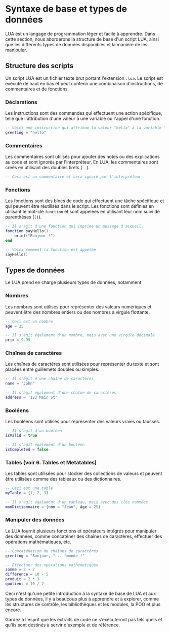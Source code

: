 # Syntaxe de base et types de données

LUA est un langage de programmation léger et facile à apprendre. Dans cette section, nous aborderons la structure de base d'un script LUA, ainsi que les différents types de données disponibles et la manière de les manipuler.

## Structure des scripts
Un script LUA est un fichier texte brut portant l'extension `.lua`. Le script est exécuté de haut en bas et peut contenir une combinaison d'instructions, de commentaires et de fonctions.

### Déclarations
Les instructions sont des commandes qui effectuent une action spécifique, telle que l'attribution d'une valeur à une variable ou l'appel d'une fonction. 

```lua
-- Voici une instruction qui attribue la valeur "hello" à la variable "greeting"
greeting = "hello"
```

### Commentaires
Les commentaires sont utilisés pour ajouter des notes ou des explications au code et sont ignorés par l'interpréteur. En LUA, les commentaires sont créés en utilisant des doubles tirets (`--`).
```lua
-- Ceci est un commentaire et sera ignoré par l'interpréteur
```
### Fonctions
Les fonctions sont des blocs de code qui effectuent une tâche spécifique et qui peuvent être réutilisés dans le script. Les fonctions sont définies en utilisant le mot-clé `function` et sont appelées en utilisant leur nom suivi de parenthèses (`()`).
```lua
-- Il s'agit d'une fonction qui imprime un message d'accueil.
fonction sayHello()
    print("Bonjour !")
end

-- Voici comment la fonction est appelée
sayHello()
```

## Types de données
Le LUA prend en charge plusieurs types de données, notamment

### Nombres
Les nombres sont utilisés pour représenter des valeurs numériques et peuvent être des nombres entiers ou des nombres à virgule flottante.
```lua
-- Ceci est un nombre
age = 25

-- Il s'agit également d'un nombre, mais avec une virgule décimale
prix = 9.99
```
### Chaînes de caractères
Les chaînes de caractères sont utilisées pour représenter du texte et sont placées entre guillemets doubles ou simples.
```lua
-- Il s'agit d'une chaîne de caractères
name = "John"

-- Il s'agit également d'une chaîne de caractères
address = '123 Main St'
```
### Booléens
Les booléens sont utilisés pour représenter des valeurs vraies ou fausses.
```lua
-- Il s'agit d'un booléen
isValid = true

-- Il s'agit également d'un booléen
isCompleted = false
```
### Tables (voir 6. Tables et Metatables)
Les tables sont utilisées pour stocker des collections de valeurs et peuvent être utilisées comme des tableaux ou des dictionnaires.
```lua
-- Ceci est une table
myTable = {1, 2, 3}

-- Il s'agit également d'un tableau, mais avec des clés nommées
monDictionnaire = {nom = "Jean", âge = 25}
```
### Manipuler des données
Le LUA fournit plusieurs fonctions et opérateurs intégrés pour manipuler des données, comme concaténer des chaînes de caractères, effectuer des opérations mathématiques, etc.
```lua
-- Concaténation de chaînes de caractères
greeting = "Bonjour, " .. "monde !"

-- Effectuer des opérations mathématiques
somme = 2 + 2
différence = 10 - 5
produit = 2 * 3
quotient = 10 / 2
```
Ceci n'est qu'une petite introduction à la syntaxe de base de LUA et aux types de données, il y a beaucoup plus à apprendre et à explorer, comme les structures de contrôle, les bibliothèques et les modules, la POO et plus encore.

Gardez à l'esprit que les extraits de code ne s'exécuteront pas tels quels et qu'ils sont destinés à servir d'exemple et de référence.
